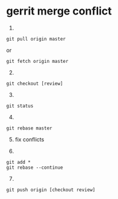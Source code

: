 # gerrit merge conflict

1.
````
git pull origin master
````
or
````
git fetch origin master
````
2.
````
git checkout [review]
````
3.
````
git status
````
4.
````
git rebase master
````
5. fix conflicts

6.
````
git add *
git rebase --continue
````

7.
````
git push origin [checkout review]
````
